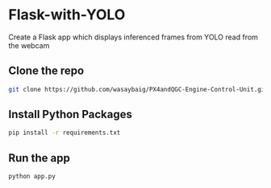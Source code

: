 # Flask-with-YOLO
Create a Flask app which displays inferenced frames from YOLO read from the webcam

## Clone the repo
```bash
git clone https://github.com/wasaybaig/PX4andQGC-Engine-Control-Unit.git
```

## Install Python Packages
```bash
pip install -r requirements.txt
```

## Run the app
```bash
python app.py
```
